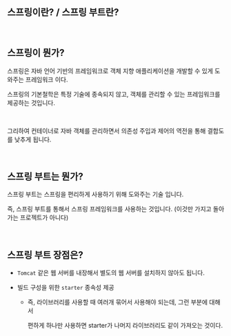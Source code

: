 ## 스프링이란? / 스프링 부트란?

<br/>

## 스프링이 뭔가?

스프링은 자바 언어 기반의 프레임워크로 객체 지향 애플리케이션을 개발할 수 있게 도와주는 프레임워크 이다.

스프링의 기본철학은 특정 기술에 종속되지 않고, 객체를 관리할 수 있는 프레임워크를 제공하는 것입니다.

<br/>

그리하여 컨테이너로 자바 객체를 관리하면서 의존성 주입과 제어의 역전을 통해 결합도를 낮추게 됩니다.

<br/>

## 스프링 부트는 뭔가?

스프링 부트는 스프링을 편리하게 사용하기 위해 도와주는 기술 입니다.

즉, 스프링 부트를 통해서 스프링 프레임워크를 사용하는 것입니다. (이것만 가지고 돌아가는 프로젝트가 아니다)

<br/>

## 스프링 부트 장점은?

- `Tomcat` 같은 웹 서버를 내장해서 별도의 웹 서버를 설치하지 않아도 됩니다.

- 빌드 구성을 위한 `starter` 종속성 제공
    - 즉, 라이브러리를 사용할 때 여러개 묶어서 사용해야 되는데, 그런 부분에 대해서
        
        편하게 하나만 사용하면 starter가 나머지 라이브러리도 같이 가져오는 것이다.
